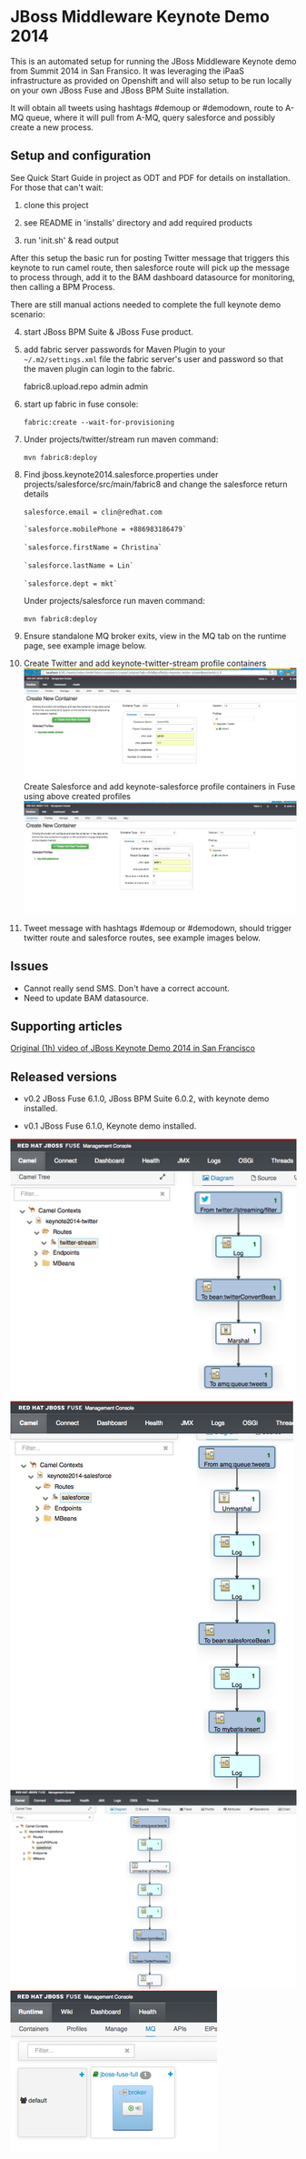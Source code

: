 JBoss Middleware Keynote Demo 2014
==================================

This is an automated setup for running the JBoss Middleware Keynote demo from Summit 2014 in San Fransico. It was leveraging the
iPaaS infrastructure as provided on Openshift and will also setup to be run locally on your own JBoss Fuse and JBoss BPM Suite installation.

It will obtain all tweets using hashtags #demoup or #demodown, route to A-MQ queue, where it will pull from A-MQ, query salesforce and possibly create a new process.


Setup and configuration
-----------------------
See Quick Start Guide in project as ODT and PDF for details on installation. For those that can't wait:

1. clone this project

2. see README in 'installs' directory and add required products 

3. run 'init.sh' & read output

After this setup the basic run for posting Twitter message that triggers this keynote to run camel route, then salesforce route will
pick up the message to process through, add it to the BAM dashboard datasource for monitoring, then calling a BPM Process. 

There are still manual actions needed to complete the full keynote demo scenario:

4. start JBoss BPM Suite & JBoss Fuse product.

5. add fabric server passwords for Maven Plugin to your `~/.m2/settings.xml` file the fabric server's user and password so that the maven plugin can login to the fabric.

    <server>
      <id>fabric8.upload.repo</id>
      <username>admin</username>
      <password>admin</password>
    </server>

6. start up fabric in fuse console: 

     `fabric:create --wait-for-provisioning`

7. Under projects/twitter/stream run maven command:

     `mvn fabric8:deploy`

8.  Find jboss.keynote2014.salesforce.properties under projects/salesforce/src/main/fabric8
	  and change the salesforce return details
	  
	  `salesforce.email = clin@redhat.com`
	  
		`salesforce.mobilePhone = +886983186479`
		
		`salesforce.firstName = Christina`
		
		`salesforce.lastName = Lin`
		
		`salesforce.dept = mkt`
	  
	  Under projects/salesforce run maven command:

     `mvn fabric8:deploy`

9. Ensure standalone MQ broker exits, view in the MQ tab on the runtime page, see example image below. 

10. Create Twitter and add  keynote-twitter-stream profile containers
	 ![Twitter Container](https://github.com/eschabell/jboss-keynote-demo-2014/blob/christina/docs/demo-images/twitterCon.png?raw=true)
	 Create Salesforce and add keynote-salesforce profile containers in Fuse using above created profiles
	 ![Salesforce Container](https://github.com/eschabell/jboss-keynote-demo-2014/blob/christina/docs/demo-images/salesforceCon.png?raw=true)

11. Tweet message with hashtags #demoup or #demodown, should trigger twitter route and salesforce routes, see example images below.


Issues
------
- Cannot really send SMS. Don't have a correct account.
- Need to update BAM datasource. 


Supporting articles
-------------------
[Original (1h) video of JBoss Keynote Demo 2014 in San Francisco](http://youtu.be/XPK2RTqlBxk)


Released versions
-----------------
- v0.2 JBoss Fuse 6.1.0, JBoss BPM Suite 6.0.2, with keynote demo installed.

- v0.1 JBoss Fuse 6.1.0, Keynote demo installed.


![Twitter Stream Camel Route](https://github.com/eschabell/jboss-keynote-demo-2014/blob/christina/docs/demo-images/fuse-twitterstream-camel-route.png?raw=true)
![Saleforce Camel Route](https://github.com/eschabell/jboss-keynote-demo-2014/blob/christina/docs/demo-images/fuse-salesforce-camel-route.png?raw=true)
![Mock Saleforce Camel Route](https://github.com/eschabell/jboss-keynote-demo-2014/blob/christina/docs/demo-images/mocksalesforce-camel-route.png?raw=true)
![MQ Broker](https://github.com/eschabell/jboss-keynote-demo-2014/blob/master/docs/demo-images/fuse-runtime-broker.png?raw=true)


